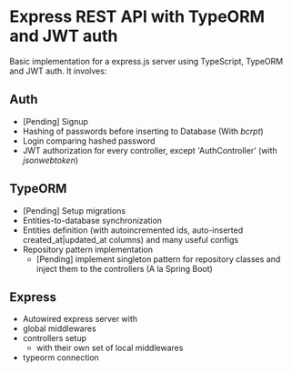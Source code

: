 # Express REST API with TypeORM and JWT auth

Basic implementation for a express.js server using TypeScript, TypeORM and JWT auth. It involves:

## Auth
* [Pending] Signup
* Hashing of passwords before inserting to Database (With *bcrpt*)
* Login comparing hashed password
* JWT authorization for every controller, except 'AuthController' (with *jsonwebtoken*)

## TypeORM
* [Pending] Setup migrations
* Entities-to-database synchronization
* Entities definition (with autoincremented ids, auto-inserted created_at|updated_at columns) and many useful configs
* Repository pattern implementation
  * [Pending] implement singleton pattern for repository classes and inject them to the controllers (A la Spring Boot)
 
 ## Express
 * Autowired express server with
  * global middlewares
  * controllers setup
    * with their own set of local middlewares
  * typeorm connection
